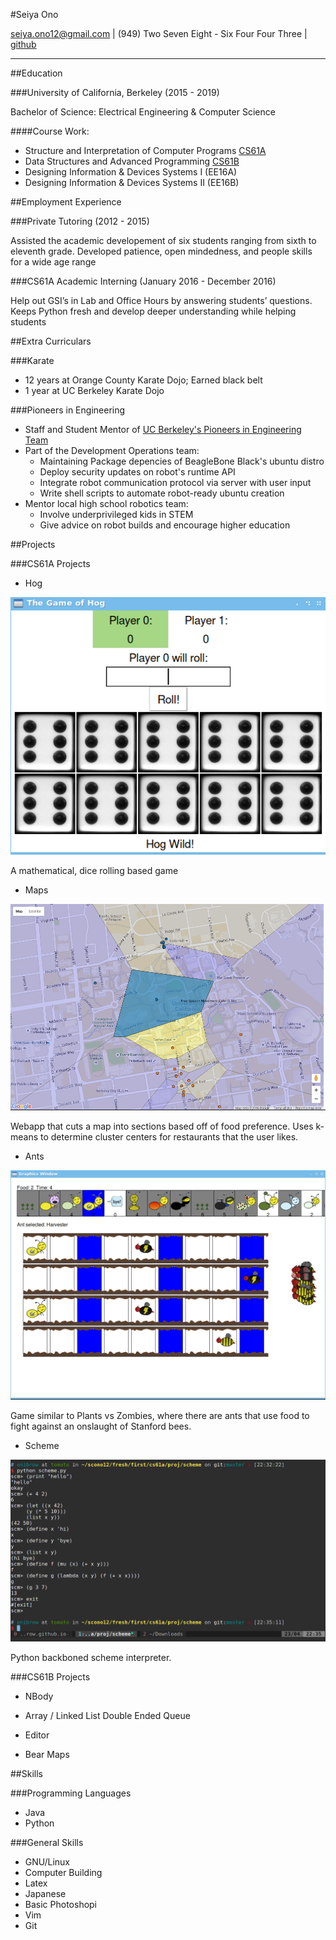 #Seiya Ono

<seiya.ono12@gmail.com> | (949) Two Seven Eight - Six Four Four Three | [github](https://github.com/onibrow)

-----

##Education 

###University of California, Berkeley (2015 - 2019)

Bachelor of Science: Electrical Engineering & Computer Science

####Course Work:

* Structure and Interpretation of Computer Programs [CS61A](#CS61A)
* Data Structures and Advanced Programming [CS61B](#CS61B)
* Designing Information & Devices Systems I (EE16A)
* Designing Information & Devices Systems II (EE16B)

##Employment Experience

###Private Tutoring (2012 - 2015)

Assisted the academic developement of six students ranging from sixth to eleventh grade. Developed patience, open mindedness, and people skills for a wide age range

###CS61A Academic Interning (January 2016 - December 2016)

Help out GSI’s in Lab and Office Hours by answering students’ questions. Keeps Python fresh and develop deeper understanding while helping students

##Extra Curriculars 

###Karate

* 12 years at Orange County Karate Dojo; Earned black belt
* 1 year at UC Berkeley Karate Dojo

###Pioneers in Engineering

* Staff and Student  Mentor of [UC Berkeley's Pioneers in Engineering Team](https://pioneers.berkeley.edu/)
* Part of the Development Operations team:
    * Maintaining Package depencies of BeagleBone Black's ubuntu distro
    * Deploy security updates on robot's runtime API
    * Integrate robot communication protocol via server with user input 
    * Write shell scripts to automate robot-ready ubuntu creation
* Mentor local high school robotics team:
    * Involve underprivileged kids in STEM
    * Give advice on robot builds and encourage higher education

##Projects

###CS61A Projects <a id="CS61A"></a>

* Hog

![Hog](img/hog.png)

A mathematical, dice rolling based game

* Maps

![Maps](img/maps.png)

Webapp that cuts a map into sections based off of food preference. Uses k-means to determine cluster centers for restaurants that the user likes. 

* Ants

![Ants](img/ants.png)

Game similar to Plants vs Zombies, where there are ants that use food to fight against an onslaught of Stanford bees.

* Scheme

![Scheme](img/scheme.png)

Python backboned scheme interpreter.

###CS61B Projects <a id="CS61B"></a>

* NBody

* Array / Linked List Double Ended Queue

* Editor

* Bear Maps

##Skills

###Programming Languages

* Java
* Python

###General Skills

* GNU/Linux
* Computer Building
* Latex
* Japanese
* Basic Photoshopi
* Vim
* Git 
